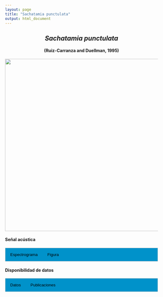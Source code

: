 ```yaml
---
layout: page
title: "Sachatamia punctulata"
output: html_document
---
```


<style>
/* Simplified CSS for tabs */
.tab {
  overflow: hidden;
  border: 1px solid #ccc;
  background-color: #0092ca;
}
.tab button {
  background-color: inherit;
  float: left;
  border: none;
  cursor: pointer;
  padding: 14px 16px;
  transition: background-color 0.3s;
}
.tab button:hover {
  background-color: #ddd;
}
.tab button.active {
  background-color: #ccc;
}
.tabcontent {
  display: none;
  padding: 6px 12px;
  border: 1px solid #ccc;
  border-top: none;
}
.audio-container {
  margin-bottom: 10px;
}
body h1 {
  display: none;
}
</style>

<script>
function openTab(evt, tabName) {
  document.querySelectorAll('.tabcontent').forEach(tab => tab.style.display = "none");
  document.querySelectorAll('.tablinks').forEach(link => link.classList.remove('active'));
  document.getElementById(tabName).style.display = "block";
  evt.currentTarget.classList.add('active');
}
</script>

<!-- Species presentation -->
<div style="text-align: center;">
  <h2><i>Sachatamia punctulata</i></h2>
  <h4>(Ruiz-Carranza and Duellman, 1995)</h4>
  <img src="{{ site.baseurl }}/images/especie_Sachatamia_punctulata.png" style="width:15cm;">
</div>

#### Señal acústica

<!-- Tabs section -->
<div class="tab">
  <button class="tablinks" onclick="openTab(event, 'Espectro')">Espectrograma</button>
  <button class="tablinks" onclick="openTab(event, 'fig')">Figura</button>
</div>

<!-- Seccion Espectrograma -->
<div id="Espectro" class="tabcontent" style="text-align: center;">
  <video width="100%" height="auto" controls>
    <source src="{{ site.baseurl }}/Espectrograms/dyna_Sachatamia_punctulata.mp4" type="video/mp4">
    Tu navegador no soporta el elemento de video.
  </video>
</div>

<!-- Seccion Figura -->
<div id="fig" class="tabcontent" style="text-align: center;">
  <img src="{{ site.baseurl }}/images/spec_Sachatamia_punctulata.png" style="width:15cm;">
</div>

#### Disponibilidad de datos

<!-- Tabs section -->
<div class="tab">
  <button class="tablinks" onclick="openTab(event, 'dat')">Datos</button>
  <button class="tablinks" onclick="openTab(event, 'pubs')">Publicaciones</button>
</div>

<!-- Seccion Datos -->
<div id="dat" class="tabcontent">
  <p><strong>Disponibles en CSA-IAVH</strong></p>
  <p><a href="http://colecciones.humboldt.org.co/rec/sonidos/IAvH-CSA-34248/IAvH-CSA-34248.wav">IAVH-CSA-34248</a></p>
  <p><a href="http://colecciones.humboldt.org.co/rec/sonidos/IAvH-CSA-34249/IAvH-CSA-34249.wav">IAVH-CSA-34249</a></p>
  <p><a href="http://colecciones.humboldt.org.co/rec/sonidos/IAvH-CSA-34250/IAvH-CSA-34250.wav">IAVH-CSA-34250</a></p>
</div>

<!-- Seccion Publicaciones -->
<div id="pubs" class="tabcontent">
  <p><strong>Mendoza-Henao, A. M., Duarte-Marin, S., and Rada, M.</strong> 2021. Advertisement calls of six glassfrog species in the Colombian Andes, and comments on priorities for future research and conservation. <i>Amphibian and Reptile Conservation</i> 15: 156-171. 
  <a href="https://archive.org/details/biostor-286496" target="_blank">{{URL}}</a></p>

</div>
